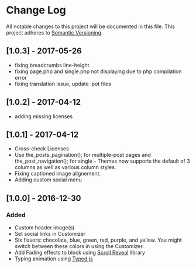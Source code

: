 # Change Log
All notable changes to this project will be documented in this file.
This project adheres to [Semantic Versioning](http://semver.org/).

## [1.0.3] - 2017-05-26
- fixing breadcrumbs line-height
- fixing page.php and single.php not displaying due to php compilation error
- fixing translation issue, update .pot files
## [1.0.2] - 2017-04-12
- adding missing licenses
## [1.0.1] - 2017-04-12
- Cross-check Licenses
- Use the_posts_pagination(); for multiple-post pages and the_post_navigation(); for single - Themes now supports the default of 3 columns as well as various column styles. 
- Fixing captioned image alignement.
- Adding custom social menu

## [1.0.0] - 2016-12-30
### Added
- Custom header image(s)
- Set social links in Customizer
- Six flavors: chocolate, blue, green, red, purple, and yellow. You might switch between these colors in using the Customizer.
- Add Fading effects to block using [Scroll Reveal](https://github.com/jlmakes/scrollreveal) library
- Typing animation using [Typed.js](https://github.com/mattboldt/typed.js/)
